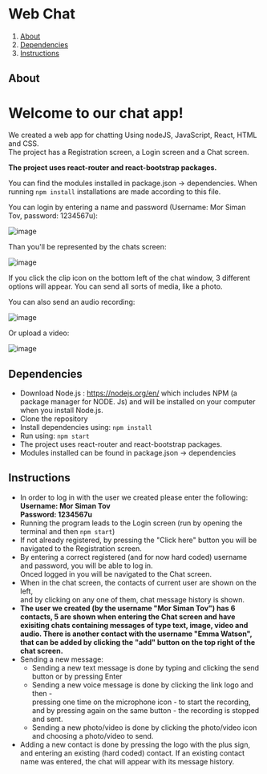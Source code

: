 # Web Chat

1. [About](#About)
2. [Dependencies](#Dependencies)
3. [Instructions](#Instructions)

## About

# Welcome to our chat app! 

We created a web app for chatting Using nodeJS, JavaScript, React, HTML and CSS.\
The project has a Registration screen, a Login screen and a Chat screen.

**The project uses react-router and react-bootstrap packages.**

You can find the modules installed in package.json -> dependencies. When running ```npm install``` installations are made according to this file.

You can login by entering a name and password (Username: Mor Siman Tov, password: 1234567u):

![image](https://github.com/morsimantov/Chat-App-Web/assets/92635551/ee853da3-64d7-4c87-a4d1-fb0eb421c32f)

Than you'll be represented by the chats screen:

![image](https://github.com/morsimantov/Chat-App-Web/assets/92635551/841e7c3a-e226-4858-bb8d-2de0b51a4025)

If you click the clip icon on the bottom left of the chat window, 3 different options will appear. You can send all sorts of media, like a photo.

You can also send an audio recording:

![image](https://github.com/morsimantov/Chat-App-Web/assets/92635551/2a8b3e70-31b9-4879-9d25-5ed311546570)

Or upload a video:

![image](https://github.com/morsimantov/Chat-App-Web/assets/92635551/2540b43c-ea55-4c25-bb9c-a7c15f626c97)



## Dependencies

* Download Node.js : https://nodejs.org/en/ which includes NPM (a package manager for NODE. Js) and will be installed on your computer when you install Node.js. 
* Clone the repository
* Install dependencies using:
  ```npm install```
* Run using:
  ```npm start```  
* The project uses react-router and react-bootstrap packages.
* Modules installed can be found in package.json -> dependencies


## Instructions

* In order to log in with the user we created please enter the following:\
**Username: Mor Siman Tov**\
**Password: 1234567u**
* Running the program leads to the Login screen (run by opening the terminal and then ```npm start```)
* If not already registered, by pressing the "Click here" button you will be navigated to the Registration screen.
* By entering a correct registered (and for now hard coded) username and password, you will be able to log in.\
  Onced logged in you will be navigated to the Chat screen.
* When in the chat screen, the contacts of current user are shown on the left,\
  and by clicking on any one of them, chat message history is shown.
* **The user we created (by the username "Mor Siman Tov") has 6 contacts, 5 are shown when entering the Chat screen and have exisiting chats containing messages of type text, image, video and audio. There is another contact with the username "Emma Watson", that can be added by clicking the "add" button on the top right of the chat screen.**  
* Sending a new message:
  * Sending a new text message is done by typing and clicking the send button or by pressing Enter
  * Sending a new voice message is done by clicking the link logo and then -\
    pressing one time on the microphone icon - to start the recording, and by pressing again on the same button - the recording is stopped and sent.
  * Sending a new photo/video is done by clicking the photo/video icon and choosing a photo/video to send.
* Adding a new contact is done by pressing the logo with the plus sign, and entering an existing (hard coded) contact. If an existing contact name was entered, the chat will appear with its message history.
